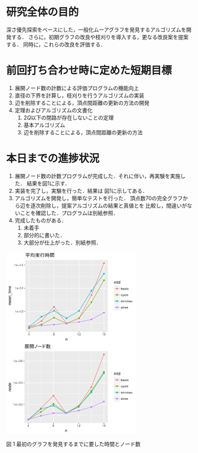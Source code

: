 研究全体の目的
==============

深さ優先探索をベースにした，一般化ムーアグラフを発見するアルゴリズムを開発する． さらに，初期グラフの改良や枝刈りを導入する，更なる改良案を提案する． 同時に，これらの改良を評価する．

前回打ち合わせ時に定めた短期目標
================================

1.  展開ノード数の計数による評価プログラムの機能向上
2.  直径の下界を計算し，枝刈りを行うアルゴリズムの実装
3.  辺を削除することによる，頂点間距離の更新の方法の開発
4.  定理およびアルゴリズムの文書化
    1.  2*Q*以下の閉路が存在しないことの定理
    2.  基本アルゴリズム
    3.  辺を削除することによる，頂点間距離の更新の方法

本日までの進捗状況
==================

1.  展開ノード数の計数プログラムが完成した．それに伴い，再実験を実施した． 結果を図1に示す．
2.  実装を完了し，実験を行った．結果は 図1に示してある．
3.  アルゴリズムを開発し，簡単なテストを行った． 頂点数70の完全グラフから辺を逐次削除し，提案アルゴリズムの結果と真値とを 比較し，間違いがないことを確認した．プログラムは別紙参照．
4.  完成したものがある．
    1.  未着手
    2.  部分的に書いた．
    3.  大部分が仕上がった．別紙参照．

<img src="week05_files/figure-markdown_github/fig:result-1.png" alt="図 1 最初のグラフを発見するまでに要した時間とノード数" width="70%" />
<p class="caption">
図 1 最初のグラフを発見するまでに要した時間とノード数
</p>
